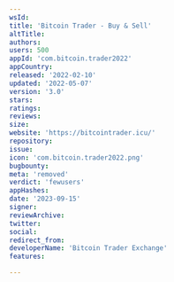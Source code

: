 ```yaml
---
wsId: 
title: 'Bitcoin Trader - Buy & Sell'
altTitle: 
authors: 
users: 500
appId: 'com.bitcoin.trader2022'
appCountry: 
released: '2022-02-10'
updated: '2022-05-07'
version: '3.0'
stars: 
ratings: 
reviews: 
size: 
website: 'https://bitcointrader.icu/'
repository: 
issue: 
icon: 'com.bitcoin.trader2022.png'
bugbounty: 
meta: 'removed'
verdict: 'fewusers'
appHashes: 
date: '2023-09-15'
signer: 
reviewArchive: 
twitter: 
social: 
redirect_from: 
developerName: 'Bitcoin Trader Exchange'
features: 

---
```


